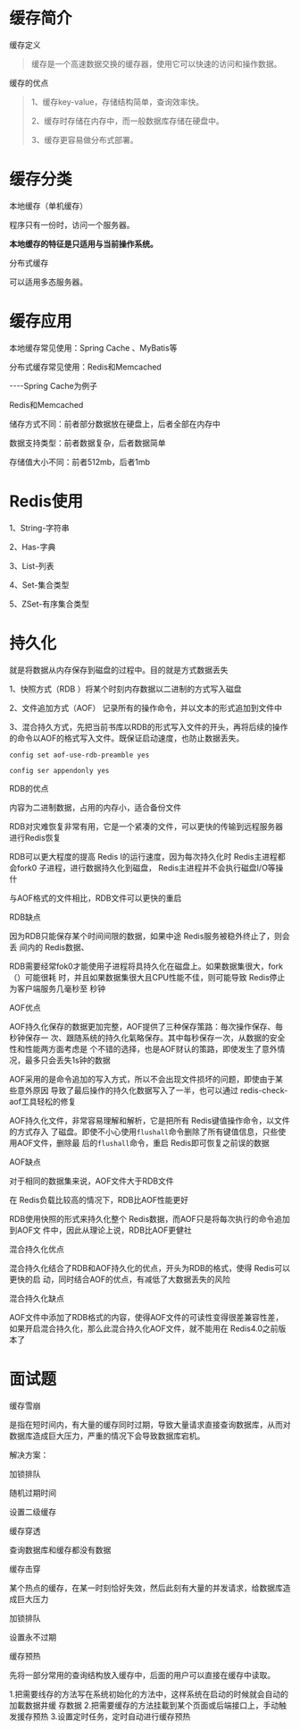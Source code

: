 # 缓存简介

缓存定义

> 缓存是一个高速数据交换的缓存器，使用它可以快速的访问和操作数据。

缓存的优点

> 1、缓存key-value，存储结构简单，查询效率快。
>
> 2、缓存时存储在内存中，而一般数据库存储在硬盘中。
>
> 3、缓存更容易做分布式部署。

# 缓存分类

本地缓存（单机缓存）

程序只有一份时，访问一个服务器。

**本地缓存的特征是只适用与当前操作系统。**

分布式缓存

可以适用多态服务器。

# 缓存应用

本地缓存常见使用：Spring Cache 、MyBatis等

分布式缓存常见使用：Redis和Memcached

----Spring Cache为例子

Redis和Memcached

储存方式不同：前者部分数据放在硬盘上，后者全部在内存中

数据支持类型：前者数据复杂，后者数据简单

存储值大小不同：前者512mb，后者1mb

# Redis使用

1、String-字符串

2、Has-字典

3、List-列表

4、Set-集合类型

5、ZSet-有序集合类型

# 持久化

就是将数据从内存保存到磁盘的过程中。目的就是方式数据丢失

1、快照方式（RDB ）将某个时刻内存数据以二进制的方式写入磁盘

2、文件追加方式（AOF） 记录所有的操作命令，并以文本的形式追加到文件中

3、混合持久方式，先把当前书库以RDB的形式写入文件的开头，再将后续的操作的命令以AOF的格式写入文件。既保证启动速度，也防止数据丢失。

`config set aof-use-rdb-preamble yes`

`config ser appendonly yes`

RDB的优点

内容为二进制数据，占用的内存小，适合备份文件

RDB对灾难恢复非常有用，它是一个紧凑的文件，可以更快的传输到远程服务器进行Redis恢复

RDB可以更大程度的提高 Redis I的运行速度，因为每次持久化时 Redis主进程都会fork0
子进程，进行数据持久化到磁盘， Redis主进程并不会执行磁盘I/O等操什

与AOF格式的文件相比，RDB文件可以更快的重启

RDB缺点

因为RDB只能保存某个时间间限的数据，如果中途 Redis服务被稳外终止了，则会丢
间内的 Redis数据、

RDB需要经常fok0才能使用子进程将具持久化在磁盘上。如果数据集很大，fork（）可能很耗
时，并且如果数据集很大且CPU性能不佳，则可能导致 Redis停止为客户端服务几毫秒至
秒钟

AOF优点

AOF持久化保存的数据更加完整，AOF提供了三种保存策路：毎次操作保存、毎秒钟保存一
次、跟随系统的持久化氣略保存。其中每秒保存一次，从数据的安全性和性能两方面考虑是
个不错的选择，也是AOF财认的策路，即使发生了意外情况，最多只会丢失1s钟的数据

AOF采用的是命令追加的写入方式，所以不会出现文件损坏的问题，即使由于某些意外原因
导致了最后操作的持久化数据写入了一半，也可以通过 redis-check-aof工具轻松的修复

AOF持久化文件，非常容易理解和解析，它是把所有 Redis键值操作命令，以文件的方式存入
了磁盘。即使不小心使用`flushall`命令删除了所有键值信息，只些使用AOF文件，删除最
后的`flushall`命令，重启 Redis即可恢复之前误的数据

AOF缺点

对于相同的数据集来说，AOF文件大于RDB文件

在 Redis负载比较高的情况下，RDB比AOF性能更好

RDB使用快照的形式来持久化整个 Redis数据，而AOF只是将每次执行的命令追加到AOF文
件中，因此从理论上说，RDB比AOF更健社

混合持久化优点

混合持久化结合了RDB和AOF持久化的优点，开头为RDB的格式，使得 Redis可以更快的启
动，同时结合AOF的优点，有减低了大数据丢失的风险

混合持久化缺点

AOF文件中添加了RDB格式的内容，使得AOF文件的可读性变得很差兼容性差，如果开启混合持久化，那么此混合持久化AOF文件，就不能用在 Redis4.0之前版本了

# 面试题

缓存雪崩

是指在短时间内，有大量的缓存同时过期，导致大量请求直接查询数据库，从而对数据库造成巨大压力，严重的情况下会导致数据库宕机。

解决方案：

加锁排队

随机过期时间

设置二级缓存

缓存穿透

查询数据库和缓存都没有数据

缓存击穿

某个热点的缓存，在某一时刻恰好失效，然后此刻有大量的并发请求，给数据库造成巨大压力

加锁排队

设置永不过期

缓存预热

先将一部分常用的查询结构放入缓存中，后面的用户可以直接在缓存中读取。

1.把需要线存的方法写在系统初始化的方法中，这样系统在启动的时候就会自动的加載数据井缓
存数据
2.把需要缓存的方法挂載到某个页面或后端接口上，手动触发援存预热
3.设置定时任务，定时自动进行缓存预热
